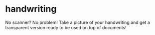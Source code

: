 # handwriting
No scanner? No problem! Take a picture of your handwriting and get a transparent version ready to be used on top of documents!
